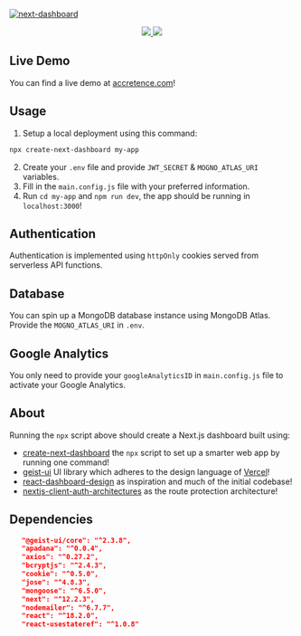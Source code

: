 <a href="http://accretence.com">![next-dashboard](https://i.imgur.com/hNovO0U.png)</a>

<a href="https://npmjs.com/package/create-next-dashboard">
   <p align="center">
   <img src="https://img.shields.io/npm/v/create-next-dashboard?style=for-the-badge&labelColor=000000">
   <img src="https://img.shields.io/npm/dw/create-next-dashboard?color=000&style=for-the-badge">
   </p>
</a>

## Live Demo

You can find a live demo at [accretence.com](https://accretence.com)!

## Usage

1. Setup a local deployment using this command:

```bash
npx create-next-dashboard my-app
```

2. Create your `.env` file and provide `JWT_SECRET` & `MOGNO_ATLAS_URI` variables.
3. Fill in the `main.config.js` file with your preferred information.
4. Run `cd my-app` and `npm run dev`, the app should be running in `localhost:3000`!

## Authentication

Authentication is implemented using `httpOnly` cookies served from serverless API functions.

## Database

You can spin up a MongoDB database instance using MongoDB Atlas. Provide the `MOGNO_ATLAS_URI` in `.env`.

## Google Analytics

You only need to provide your `googleAnalyticsID` in `main.config.js` file to activate your Google Analytics.

## About

Running the `npx` script above should create a Next.js dashboard built using:

-   [create-next-dashboard](https://github.com/accretence/create-next-dashboard) the `npx` script to set up a smarter web app by running one command!
-   [geist-ui](https://github.com/geist-org/geist-ui) UI library which adheres to the design language of [Vercel](https://vercel.com/)!
-   [react-dashboard-design](https://github.com/ofekashery/react-dashboard-design) as inspiration and much of the initial codebase!
-   [nextjs-client-auth-architectures](https://github.com/justincy/nextjs-client-auth-architectures) as the route protection architecture!

## Dependencies

```json
   "@geist-ui/core": "^2.3.8",
   "apadana": "^0.0.4",
   "axios": "^0.27.2",
   "bcryptjs": "^2.4.3",
   "cookie": "^0.5.0",
   "jose": "^4.8.3",
   "mongoose": "^6.5.0",
   "next": "^12.2.3",
   "nodemailer": "^6.7.7",
   "react": "^18.2.0",
   "react-usestateref": "^1.0.8"
```
